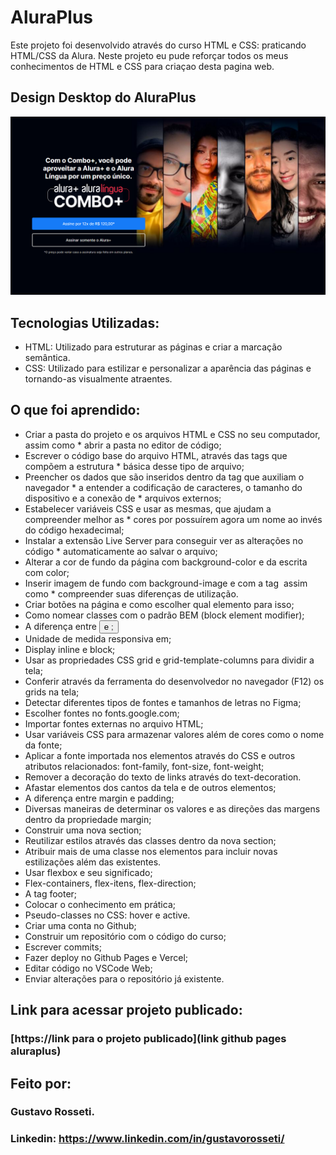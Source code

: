 # AluraPlus

Este projeto foi desenvolvido através do curso HTML e CSS: praticando HTML/CSS da Alura. Neste projeto eu pude reforçar todos os meus conhecimentos de HTML e CSS para criaçao desta pagina web.

## Design Desktop do AluraPlus

![AluraPlus](https://github.com/Guhrosseti/alura-plus/blob/main/imagem-readme/Alura-plus.png)





## Tecnologias Utilizadas:

- HTML: Utilizado para estruturar as páginas e criar a marcação semântica.
- CSS: Utilizado para estilizar e personalizar a aparência das páginas e tornando-as visualmente atraentes.

## O que foi aprendido:

* Criar a pasta do projeto e os arquivos HTML e CSS no seu computador, assim como * abrir a pasta no editor de código;
* Escrever o código base do arquivo HTML, através das tags que compõem a estrutura * básica desse tipo de arquivo;
* Preencher os dados que são inseridos dentro da tag <head> que auxiliam o navegador * a entender a codificação de caracteres, o tamanho do dispositivo e a conexão de * arquivos externos;
* Estabelecer variáveis CSS e usar as mesmas, que ajudam a compreender melhor as * cores por possuírem agora um nome ao invés do código hexadecimal;
* Instalar a extensão Live Server para conseguir ver as alterações no código * automaticamente ao salvar o arquivo;
* Alterar a cor de fundo da página com background-color e da escrita com color;
* Inserir imagem de fundo com background-image e com a tag <img> assim como * compreender suas diferenças de utilização.
* Criar botões na página e como escolher qual elemento para isso;
* Como nomear classes com o padrão BEM (block element modifier);
* A diferença entre <button> e <a>;
* Unidade de medida responsiva em;
* Display inline e block;
* Usar as propriedades CSS grid e grid-template-columns para dividir a tela;
* Conferir através da ferramenta do desenvolvedor no navegador (F12) os grids na tela;
* Detectar diferentes tipos de fontes e tamanhos de letras no Figma;
* Escolher fontes no fonts.google.com;
* Importar fontes externas no arquivo HTML;
* Usar variáveis CSS para armazenar valores além de cores como o nome da fonte;
* Aplicar a fonte importada nos elementos através do CSS e outros atributos relacionados: font-family, font-size, font-weight;
* Remover a decoração do texto de links através do text-decoration.
* Afastar elementos dos cantos da tela e de outros elementos;
* A diferença entre margin e padding;
* Diversas maneiras de determinar os valores e as direções das margens dentro da propriedade margin;
* Construir uma nova section;
* Reutilizar estilos através das classes dentro da nova section;
* Atribuir mais de uma classe nos elementos para incluir novas estilizações além das existentes.
* Usar flexbox e seu significado;
* Flex-containers, flex-itens, flex-direction;
* A tag footer;
* Colocar o conhecimento em prática;
* Pseudo-classes no CSS: hover e active.
* Criar uma conta no Github;
* Construir um repositório com o código do curso;
* Escrever commits;
* Fazer deploy no Github Pages e Vercel;
* Editar código no VSCode Web;
* Enviar alterações para o repositório já existente.

## Link para acessar projeto publicado:

### [https://link para o projeto publicado](link github pages aluraplus)

## Feito por:

### Gustavo Rosseti.

### Linkedin: https://www.linkedin.com/in/gustavorosseti/
